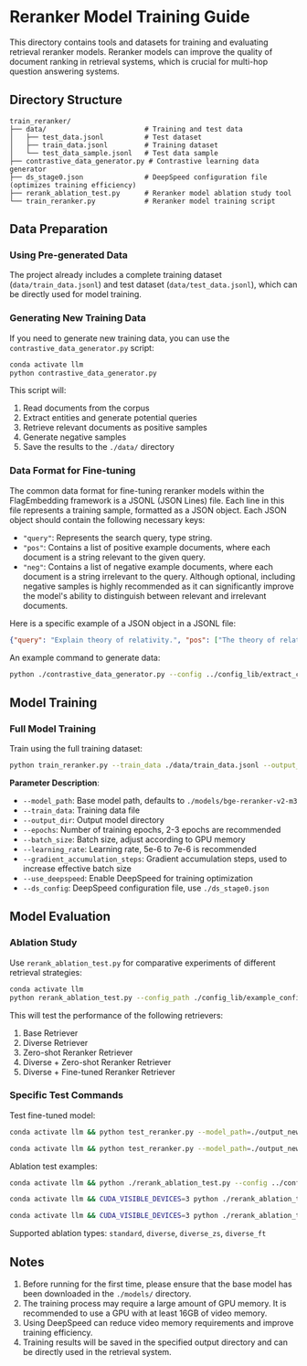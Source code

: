 # Reranker Model Training Guide

This directory contains tools and datasets for training and evaluating retrieval reranker models. Reranker models can improve the quality of document ranking in retrieval systems, which is crucial for multi-hop question answering systems.

## Directory Structure

```
train_reranker/
├── data/                        # Training and test data
│   ├── test_data.jsonl          # Test dataset
│   ├── train_data.jsonl         # Training dataset
│   └── test_data_sample.jsonl   # Test data sample
├── contrastive_data_generator.py # Contrastive learning data generator
├── ds_stage0.json               # DeepSpeed configuration file (optimizes training efficiency)
├── rerank_ablation_test.py      # Reranker model ablation study tool
└── train_reranker.py            # Reranker model training script
```

## Data Preparation

### Using Pre-generated Data

The project already includes a complete training dataset (`data/train_data.jsonl`) and test dataset (`data/test_data.jsonl`), which can be directly used for model training.

### Generating New Training Data

If you need to generate new training data, you can use the `contrastive_data_generator.py` script:

```bash
conda activate llm
python contrastive_data_generator.py
```

This script will:
1. Read documents from the corpus
2. Extract entities and generate potential queries
3. Retrieve relevant documents as positive samples
4. Generate negative samples
5. Save the results to the `./data/` directory

### Data Format for Fine-tuning

The common data format for fine-tuning reranker models within the FlagEmbedding framework is a JSONL (JSON Lines) file. Each line in this file represents a training sample, formatted as a JSON object. Each JSON object should contain the following necessary keys:

- `"query"`: Represents the search query, type string.
- `"pos"`: Contains a list of positive example documents, where each document is a string relevant to the given query.
- `"neg"`: Contains a list of negative example documents, where each document is a string irrelevant to the query. Although optional, including negative samples is highly recommended as it can significantly improve the model's ability to distinguish between relevant and irrelevant documents.

Here is a specific example of a JSON object in a JSONL file:

```json
{"query": "Explain theory of relativity.", "pos": ["The theory of relativity, proposed by Albert Einstein, describes the relationship between space and time."], "neg": ["Quantum mechanics is a fundamental theory in physics."]}
```

An example command to generate data:

```bash
python ./contrastive_data_generator.py --config ../config_lib/extract_config_wikifulldoc.yaml --num_examples 1000 --max_doc_candidates 5 --lambda1 0.85 --lambda2 0.05 --lambda3 0.1
```

## Model Training

### Full Model Training

Train using the full training dataset:

```bash
python train_reranker.py --train_data ./data/train_data.jsonl --output_dir ./output --epochs 2 --batch_size 16 --gradient_accumulation_steps 4 --learning_rate 5e-6 --use_deepspeed --ds_config ./ds_stage0.json
```

**Parameter Description**:
- `--model_path`: Base model path, defaults to `./models/bge-reranker-v2-m3`
- `--train_data`: Training data file
- `--output_dir`: Output model directory
- `--epochs`: Number of training epochs, 2-3 epochs are recommended
- `--batch_size`: Batch size, adjust according to GPU memory
- `--learning_rate`: Learning rate, 5e-6 to 7e-6 is recommended
- `--gradient_accumulation_steps`: Gradient accumulation steps, used to increase effective batch size
- `--use_deepspeed`: Enable DeepSpeed for training optimization
- `--ds_config`: DeepSpeed configuration file, use `./ds_stage0.json`

## Model Evaluation

### Ablation Study

Use `rerank_ablation_test.py` for comparative experiments of different retrieval strategies:

```bash
conda activate llm
python rerank_ablation_test.py --config_path ./config_lib/example_config.yaml --output_file ./ablation_results/results.json
```

This will test the performance of the following retrievers:
1. Base Retriever
2. Diverse Retriever
3. Zero-shot Reranker Retriever
4. Diverse + Zero-shot Reranker Retriever
5. Diverse + Fine-tuned Reranker Retriever

### Specific Test Commands

Test fine-tuned model:
```bash
conda activate llm && python test_reranker.py --model_path=./output_new --test_data=./data/test_data.jsonl --output_file=./finetune_results.json

conda activate llm && python test_reranker.py --model_path=./output_new --test_data=./data/test_data.jsonl --output_file=./new_model_results.json
```

Ablation test examples:
```bash
conda activate llm && python ./rerank_ablation_test.py --config ../config_lib/extract_config_wikifulldoc.yaml --num 50 --candidates 5

conda activate llm && CUDA_VISIBLE_DEVICES=3 python ./rerank_ablation_test.py --config ../config_lib/extract_config_wikifulldoc.yaml --num 50 --candidates 5 --single diverse

conda activate llm && CUDA_VISIBLE_DEVICES=3 python ./rerank_ablation_test.py --config ../config_lib/extract_config_wikifulldoc.yaml --num 50 --candidates 5 --doc_ids ./sampled_doc_ids.txt
```
Supported ablation types: `standard`, `diverse`, `diverse_zs`, `diverse_ft`

## Notes

1. Before running for the first time, please ensure that the base model has been downloaded in the `./models/` directory.
2. The training process may require a large amount of GPU memory. It is recommended to use a GPU with at least 16GB of video memory.
3. Using DeepSpeed can reduce video memory requirements and improve training efficiency.
4. Training results will be saved in the specified output directory and can be directly used in the retrieval system.
